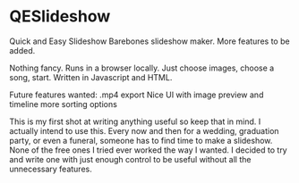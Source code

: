# QESlideshow
Quick and Easy Slideshow
Barebones slideshow maker. More features to be added.

Nothing fancy. Runs in a browser locally. Just choose images, choose a song, start. Written in Javascript and HTML. 

Future features wanted:
.mp4 export
Nice UI with image preview and timeline
more sorting options


This is my first shot at writing anything useful so keep that in mind. I actually intend to use this. Every now and then for a wedding, graduation party, or even a funeral, someone has to find time to make a slideshow. None of the free ones I tried ever worked the way I wanted. I decided to try and write one with just enough control to be useful without all the unnecessary features. 
